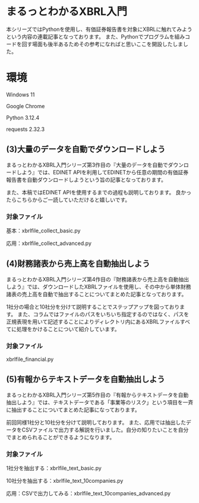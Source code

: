 # まるっとわかるXBRL入門
本シリーズではPythonを使用し、有価証券報告書を対象にXBRLに触れてみようという内容の連載記事となっております。
また、Pythonでプログラムを組みコードを回す場面も後半あるためその参考になればと思いここを開設したしました。

# 環境
Windows 11

Google Chrome

Python 3.12.4

requests 2.32.3

## (3)大量のデータを自動でダウンロードしよう
まるっとわかるXBRL入門シリーズ第3作目の『大量のデータを自動でダウンロードしよう』では、EDINET APIを利用してEDINETから任意の期間の有価証券報告書を自動ダウンロードしようという旨の記事となっております。

また、本稿ではEDINET APIを使用するまでの過程も説明しております。
良かったらこちらからご一読していただけると嬉しいです。

### 対象ファイル
基本：xbrlfile_collect_basic.py

応用：xbrlfile_collect_advanced.py

## (4)財務諸表から売上高を自動抽出しよう
まるっとわかるXBRL入門シリーズ第4作目の『財務諸表から売上高を自動抽出しよう』では、ダウンロードしたXBRLファイルを使用し、その中から単体財務諸表の売上高を自動で抽出することについてまとめた記事となっております。

1社分の場合と10社分を分けて説明することでステップアップを図っております。
また、コラムではファイルのパスをいちいち指定するのではなく、パスを正規表現を用いて記述することによりディレクトリ内にあるXBRLファイルすべてに処理をかけることについて紹介しています。

### 対象ファイル
xbrlfile_financial.py

## (5)有報からテキストデータを自動抽出しよう
まるっとわかるXBRL入門シリーズ第5作目の『有報からテキストデータを自動抽出しよう』では、テキストデータである「事業等のリスク」という項目を一斉に抽出することについてまとめた記事になっております。

前回同様1社分と10社分を分けて説明しております。
また、応用では抽出したデータをCSVファイルで出力する解説を行いました。自分の知りたいことを自分でまとめられることができるようになります。

### 対象ファイル
1社分を抽出する：xbrlfile_text_basic.py

10社分を抽出する：xbrlfile_text_10companies.py

応用：CSVで出力してみる：xbrlfile_text_10companies_advanced.py
